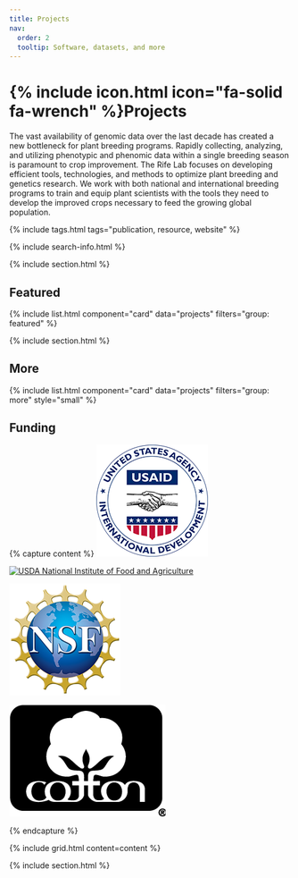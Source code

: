 ```yaml
---
title: Projects
nav:
  order: 2
  tooltip: Software, datasets, and more
---
```


# {% include icon.html icon="fa-solid fa-wrench" %}Projects

The vast availability of genomic data over the last decade has created a new bottleneck for plant breeding programs. Rapidly collecting, analyzing, and utilizing phenotypic and phenomic data within a single breeding season is paramount to crop improvement. The Rife Lab focuses on developing efficient tools, technologies, and methods to optimize  plant breeding and genetics research. We work with both national and international breeding programs to train and equip plant scientists with the tools they need to develop the improved crops necessary to feed the growing global population.

{% include tags.html tags="publication, resource, website" %}

{% include search-info.html %}

{% include section.html %}

## Featured

{% include list.html component="card" data="projects" filters="group: featured" %}

{% include section.html %}

## More

{% include list.html component="card" data="projects" filters="group: more" style="small" %}

## Funding

{% capture content %}
[![US Agency for International Development](/images/funding/usaid.png)](https://www.usaid.gov/)

[![USDA National Institute of Food and Agriculture](/images/team/national-cancer-institute.png)](https://www.cancer.gov/)

[![National Science Foundation](/images/funding/nsf.png)](https://nsf.gov/)

[![Cotton Incorporated](/images/funding/cotton-inc.png)](https://www.cottoninc.com/)

{% endcapture %}

{% include grid.html content=content %}

{% include section.html %}